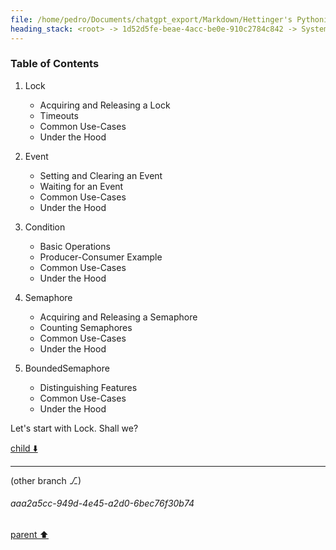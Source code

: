 ```yaml
---
file: /home/pedro/Documents/chatgpt_export/Markdown/Hettinger's Pythonic Coding Style.md
heading_stack: <root> -> 1d52d5fe-beae-4acc-be0e-910c2784c842 -> System -> 990cbfc8-f01c-4465-94d6-e8a9d6fea7b5 -> System -> aaa237dc-dc1e-4222-abfc-c36e07f03dac -> User -> 776fab5c-cc53-47a1-93dc-69a27010cdb2 -> Assistant -> aaa247ef-988b-49a9-9915-daf574ce71f4 -> User -> eeb04c84-cace-44d7-bbf4-3e7201f1b820 -> Assistant -> Table of Contents
---
```

### Table of Contents

1. Lock
    - Acquiring and Releasing a Lock
    - Timeouts
    - Common Use-Cases
    - Under the Hood
  
2. Event
    - Setting and Clearing an Event
    - Waiting for an Event
    - Common Use-Cases
    - Under the Hood
  
3. Condition
    - Basic Operations
    - Producer-Consumer Example
    - Common Use-Cases
    - Under the Hood
  
4. Semaphore
    - Acquiring and Releasing a Semaphore
    - Counting Semaphores
    - Common Use-Cases
    - Under the Hood

5. BoundedSemaphore
    - Distinguishing Features
    - Common Use-Cases
    - Under the Hood

Let's start with Lock. Shall we?

[child ⬇️](#aaa2a5cc-949d-4e45-a2d0-6bec76f30b74)

---

(other branch ⎇)
###### aaa2a5cc-949d-4e45-a2d0-6bec76f30b74
[parent ⬆️](#eeb04c84-cace-44d7-bbf4-3e7201f1b820)
